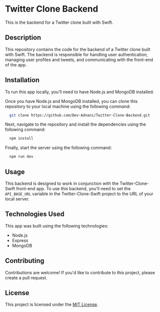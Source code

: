 # Twitter Clone Backend

This is the backend for a Twitter clone built with Swift.

## Description

This repository contains the code for the backend of a Twitter clone built with Swift. The backend is responsible for handling user authentication, managing user profiles and tweets, and communicating with the front-end of the app.

## Installation

To run this app locally, you'll need to have Node.js and MongoDB installed.

Once you have Node.js and MongoDB installed, you can clone this repository to your local machine using the following command:

```bash
  git clone https://github.com/Dev-Adnani/Twitter-Clone-Backend.git
```

Next, navigate to the repository and install the dependencies using the following command:

```bash
  npm install
```

Finally, start the server using the following command:

```bash
  npm run dev
```
## Usage

This backend is designed to work in conjunction with the Twitter-Clone-Swift front-end app. To use this backend, you'll need to set the `API_BASE_URL` variable in the Twitter-Clone-Swift project to the URL of your local server.

## Technologies Used

This app was built using the following technologies:

- Node.js
- Express
- MongoDB

## Contributing

Contributions are welcome! If you'd like to contribute to this project, please create a pull request.

## License

This project is licensed under the [MIT License](https://opensource.org/licenses/MIT).

